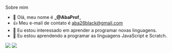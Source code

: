 Sobre mim
- 👋 Olá, meu nome é **_@AbaProf**_
- 👍 Meu e-mail de contato é aba26black@gmail.com
- 👀 Eu estou interessado em aprender a programar novas linguagens.
- 🌱 Eu estou aprendendo a programar as linguagens JavaScript e Scratch.


![](https://img.shields.io/badge/Scratch-4D97FF?style=for-the-badge&logo=Scratch&logoColor=white)
![](https://img.shields.io/badge/JavaScript-323330?style=for-the-badge&logo=javascript&logoColor=F7DF1E)

